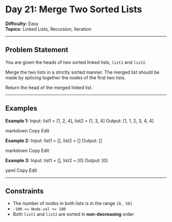 # Day 21: Merge Two Sorted Lists

**Difficulty:** Easy  
**Topics:** Linked Lists, Recursion, Iteration

---

## Problem Statement

You are given the heads of two sorted linked lists, `list1` and `list2`.

Merge the two lists in a strictly sorted manner. The merged list should be made by splicing together the nodes of the first two lists.

Return the head of the merged linked list.

---

## Examples

**Example 1:**
Input: list1 = [1, 2, 4], list2 = [1, 3, 4]
Output: [1, 1, 2, 3, 4, 4]

markdown
Copy
Edit

**Example 2:**
Input: list1 = [], list2 = []
Output: []

markdown
Copy
Edit

**Example 3:**
Input: list1 = [], list2 = [0]
Output: [0]

yaml
Copy
Edit

---

## Constraints

- The number of nodes in both lists is in the range `[0, 50]`
- `-100 <= Node.val <= 100`
- Both `list1` and `list2` are sorted in **non-decreasing** order
